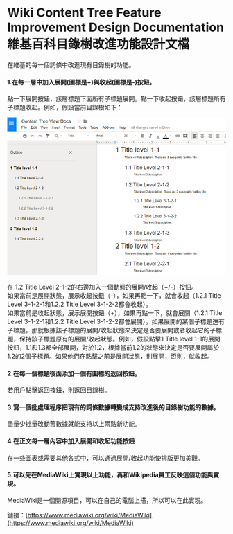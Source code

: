 # Wiki Content Tree Feature Improvement Design Documentation 維基百科目錄樹改進功能設計文檔

在維基的每一個詞條中改進現有目錄樹的功能。

#### 1.在每一層中加入展開(圖標是+)與收起(圖標是-)按鈕。
點一下展開按鈕，該層標題下面所有子標題展開。點一下收起按鈕，該層標題所有子標題收起。例如，假設當前目錄樹如下：

![Content Tree](Content%20Tree%20View%20Docs%20Pic.png)

在 1.2 Title Level 2-1-2的右邊加入一個動態的展開/收起（+/-）按鈕。<br />
如果當前是展開狀態，展示收起按鈕（-），如果再點一下，就會收起（1.2.1 Title Level 3-1-2-1和1.2.2 Title Level 3-1-2-2都會收起）。<br />
如果當前是收起狀態，展示展開按鈕（+），如果再點一下，就會展開（1.2.1 Title Level 3-1-2-1和1.2.2 Title Level 3-1-2-2都會展開）。如果展開的某個子標題還有子標題，那就根據該子標題的展開/收起狀態來決定是否要展開或者收起它的子標題，保持該子標題原有的展開/收起狀態。例如，假設點擊1 Title level 1-1的展開按鈕，1.1和1.3都全部展開，對於1.2，根據當前1.2的狀態來決定是否要展開屬於1.2的2個子標題。如果他們在點擊之前是展開狀態，則展開，否則，就收起。

#### 2.在每一個標題後面添加一個有圖標的返回按鈕。
若用戶點擊返回按鈕，則返回目錄樹。

#### 3.寫一個批處理程序把現有的詞條數據轉變成支持改進後的目錄樹功能的數據。
盡量少批量改動舊數據就能支持以上兩點新功能。
#### 4.在正文每一層內容中加入展開和收起功能按鈕
在一些圖表或需要其他各式中，可以通過展開/收起功能使排版更加美觀。
#### 5.可以先在MediaWiki上實現以上功能，再和Wikipedia員工反映這個功能與實現。
MediaWiki是一個開源項目，可以在自己的電腦上搭，所以可以在此實現。

鏈接：[https://www.mediawiki.org/wiki/MediaWiki](https://www.mediawiki.org/wiki/MediaWiki)
